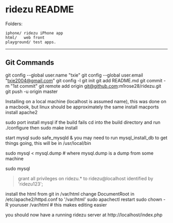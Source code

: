 ridezu README
=============

Folders:

    iphone/	ridezu iPhone app
    html/	web front
    playground/	test apps.

***
Git Commands
------------

 git config --global user.name "txie"
 git config --global user.email "txie2004@gmail.com"
 git config -l
 git init
 git add README.md
 git commit -m "1st commit"
 git remote add origin git@github.com:m1rose28/ridezu.git
 git push -u origin master

Installing on a local machine (localhost is assumed name), this was done on a macbook, but linux should be approximately the same
install macports
install apache2

sudo port install mysql
  if  the build fails cd into the build directory and run ./configure then sudo make install

start mysql
sudo safe_mysqld &
  you may need to run mysql_install_db to get things going, this will be in /usr/local/bin

sudo mysql < mysql.dump  # where mysql.dump   is a dump from some machine

sudo mysql 
> grant all privileges on ridezu.* to ridezu@localhost identified by 'ridezu123';

install the html from git in /var/html
change DocumentRoot in /etc/apache2/httpd.conf to '/var/html'
sudo apachectl restart
sudo chown -R youruser /var/html  # this makes editing easier

you should now have a running ridezu server at http://localhost/index.php
